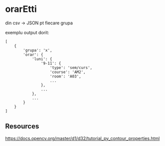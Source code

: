 # orarEtti
din csv -> JSON pt fiecare grupa

exemplu output dorit:

```
[   
    {
        'grupa': 'x',
        'orar': {
            'luni': {
                '9-11': {
                    'type': 'sem/curs',
                    'course': 'AM2',
                    'room': 'A03',
                    ...
                },
                ...
            },
            ...
        }
    }
]
```

## Resources

https://docs.opencv.org/master/d1/d32/tutorial_py_contour_properties.html